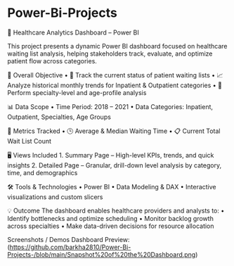 # Power-Bi-Projects
🏥 Healthcare Analytics Dashboard – Power BI

This project presents a dynamic Power BI dashboard focused on healthcare waiting list analysis, helping stakeholders track, evaluate, and optimize patient flow across categories.

🎯 Overall Objective
	•	📌 Track the current status of patient waiting lists
	•	📈 Analyze historical monthly trends for Inpatient & Outpatient categories
	•	🧠 Perform specialty-level and age-profile analysis

📊 Data Scope
	•	Time Period: 2018 – 2021
	•	Data Categories: Inpatient, Outpatient, Specialties, Age Groups

📐 Metrics Tracked
	•	🕒 Average & Median Waiting Time
	•	📋 Current Total Wait List Count

🖥 Views Included
	1.	Summary Page – High-level KPIs, trends, and quick insights
	2.	Detailed Page – Granular, drill-down level analysis by category, time, and demographics

🛠 Tools & Technologies
	•	Power BI
	•	Data Modeling & DAX
	•	Interactive visualizations and custom slicers

💡 Outcome
The dashboard enables healthcare providers and analysts to:
	•	Identify bottlenecks and optimize scheduling
	•	Monitor backlog growth across specialties
	•	Make data-driven decisions for resource allocation

 Screenshots / Demos 
Dashboard Preview: (https://github.com/barkha2810/Power-Bi-Projects-/blob/main/Snapshot%20of%20the%20Dashboard.png)

